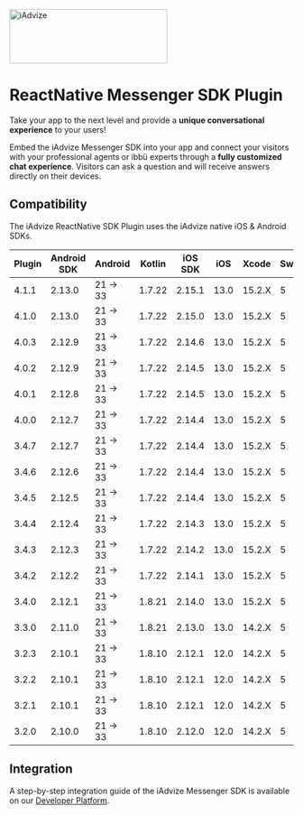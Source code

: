 <img src="https://user-images.githubusercontent.com/17723986/47799626-f3982700-dd2a-11e8-983c-77d1a3ed7f53.png" width="280" height="96" alt="iAdvize">

# ReactNative Messenger SDK Plugin

Take your app to the next level and provide a **unique conversational experience** to your users!

Embed the iAdvize Messenger SDK into your app and connect your visitors with your professional agents or ibbü experts through a **fully customized chat experience**. Visitors can ask a question and will receive answers directly on their devices.

## Compatibility

The iAdvize ReactNative SDK Plugin uses the iAdvize native iOS & Android SDKs.

| Plugin | Android SDK | Android  | Kotlin | iOS SDK  | iOS  | Xcode  | Swift |
| ------ | ----------- | -------- | ------ | -------- | ---- | ------ | ----- |
| 4.1.1  | 2.13.0      | 21 -> 33 | 1.7.22 | 2.15.1   | 13.0 | 15.2.X | 5     |
| 4.1.0  | 2.13.0      | 21 -> 33 | 1.7.22 | 2.15.0   | 13.0 | 15.2.X | 5     |
| 4.0.3  | 2.12.9      | 21 -> 33 | 1.7.22 | 2.14.6   | 13.0 | 15.2.X | 5     |
| 4.0.2  | 2.12.9      | 21 -> 33 | 1.7.22 | 2.14.5   | 13.0 | 15.2.X | 5     |
| 4.0.1  | 2.12.8      | 21 -> 33 | 1.7.22 | 2.14.5   | 13.0 | 15.2.X | 5     |
| 4.0.0  | 2.12.7      | 21 -> 33 | 1.7.22 | 2.14.4   | 13.0 | 15.2.X | 5     |
| 3.4.7  | 2.12.7      | 21 -> 33 | 1.7.22 | 2.14.4   | 13.0 | 15.2.X | 5     |
| 3.4.6  | 2.12.6      | 21 -> 33 | 1.7.22 | 2.14.4   | 13.0 | 15.2.X | 5     |
| 3.4.5  | 2.12.5      | 21 -> 33 | 1.7.22 | 2.14.4   | 13.0 | 15.2.X | 5     |
| 3.4.4  | 2.12.4      | 21 -> 33 | 1.7.22 | 2.14.3   | 13.0 | 15.2.X | 5     |
| 3.4.3  | 2.12.3      | 21 -> 33 | 1.7.22 | 2.14.2   | 13.0 | 15.2.X | 5     |
| 3.4.2  | 2.12.2      | 21 -> 33 | 1.7.22 | 2.14.1   | 13.0 | 15.2.X | 5     |
| 3.4.0  | 2.12.1      | 21 -> 33 | 1.8.21 | 2.14.0   | 13.0 | 15.2.X | 5     |
| 3.3.0  | 2.11.0      | 21 -> 33 | 1.8.21 | 2.13.0   | 13.0 | 14.2.X | 5     |
| 3.2.3  | 2.10.1      | 21 -> 33 | 1.8.10 | 2.12.1   | 12.0 | 14.2.X | 5     |
| 3.2.2  | 2.10.1      | 21 -> 33 | 1.8.10 | 2.12.1   | 12.0 | 14.2.X | 5     |
| 3.2.1  | 2.10.1      | 21 -> 33 | 1.8.10 | 2.12.1   | 12.0 | 14.2.X | 5     |
| 3.2.0  | 2.10.0      | 21 -> 33 | 1.8.10 | 2.12.0   | 12.0 | 14.2.X | 5     |

## Integration

A step-by-step integration guide of the iAdvize Messenger SDK is available on our [Developer Platform](https://developers.iadvize.com/documentation/mobile-sdk).
